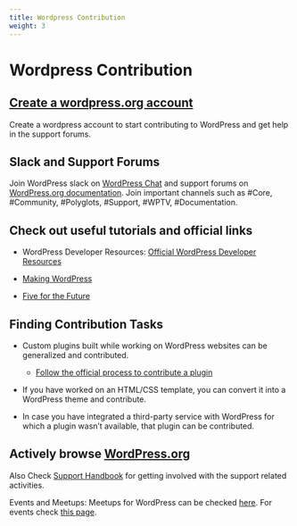 ```yaml
---
title: Wordpress Contribution
weight: 3
---
```


# Wordpress Contribution

## [Create a wordpress.org account](https://login.wordpress.org/register)

Create a wordpress account to start contributing to WordPress and get help in the support forums.

## Slack and Support Forums

Join WordPress slack on [WordPress Chat](https://make.wordpress.org/chat/) and support forums on [WordPress.org documentation](https://wordpress.org/support/). Join important channels such as #Core, #Community, #Polyglots, #Support, #WPTV, #Documentation.

## Check out useful tutorials and official links

- WordPress Developer Resources: [Official WordPress Developer Resources](https://developer.wordpress.org/)

- [Making WordPress](https://make.wordpress.org/)

- [Five for the Future](https://wordpress.org/five-for-the-future/)

## Finding Contribution Tasks

- Custom plugins built while working on WordPress websites can be generalized and contributed.

  - [Follow the official process to contribute a plugin](https://wordpress.org/support/article/contributing-to-wordpress/)

- If you have worked on an HTML/CSS template, you can convert it into a WordPress theme and contribute.

- In case you have integrated a third-party service with WordPress for which a plugin wasn’t available, that plugin can be contributed.

## Actively browse [WordPress.org](https://wordPress.org)

Also Check [Support Handbook](https://make.wordpress.org/support/handbook/) for getting involved with the support related activities.

Events and Meetups: Meetups for WordPress can be checked [here](https://www.meetup.com/pro/wordpress/). For events check [this page](https://central.wordcamp.org/).
